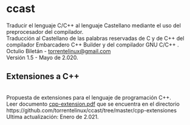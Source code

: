 # ccast
Traducir el lenguaje C/C++ al lenguaje Castellano mediante el uso del preprocesador del compilador.<br>
Traducción al Castellano de las palabras reservadas de C y de C++ del compilador Embarcadero C++ Builder y del compilador GNU C/C++ .<br>
Octulio Biletán - torrentelinux@gmail.com<br>
Versión 1.5 - Mayo de 2.020.<br>
<h2>Extensiones a C++</h2><br>
Propuesta de extensiones para el lenguaje de programación C++.<br>
Leer documento <u>cpp-extension.pdf</u> que se encuentra en el directorio https://github.com/torrentelinux/ccast/tree/master/cpp-extensiones
<br>Ultima actualización: Enero de 2.021.
